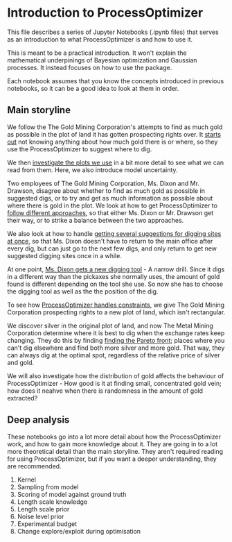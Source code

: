# Introduction to ProcessOptimizer

This file describes a series of Jupyter Notebooks (.ipynb files) that serves as an
introduction to what ProcessOptimizer is and how to use it.

This is meant to be a practical introduction. It won't explain the mathematical
underpinings of Bayesian optimization and Gaussian processes. It instead focuses on how
to use the package.

Each notebook assumes that you know the concepts introduced in previous notebooks, so it
can be a good idea to look at them in order.

## Main storyline

We follow the The Gold Mining Corporation's attempts to find as much gold as
possible in the plot of land it has gotten prospecting rights over. It
[starts out](start_here.ipynb) not knowing anything about how much gold there is or
where, so they use the ProcessOptimizer to suggest where to dig.

We then [investigate the plots we use](plots.ipynb) in a bit more detail to see what we
can read from them. Here, we also introduce model uncertainty.

Two employees of The Gold Mining Corporation, Ms. Dixon and Mr. Drawson, disagree about
whether to find as much gold as possible
in suggested digs, or to try and get as much information as possible about where there
is gold in the plot. We look at how to get ProcessOptimizer to
[follow different approaches](explore_vs_exploit.ipynb), so that either Ms. Dixon or Mr.
Drawson get their way, or to strike a balance between the two approaches.

We also look at how to handle [getting several suggestions for digging sites at once](),
so that Ms. Dixon doesn't have to return to the main office after every dig, but can
just go to the next few digs, and only return to get new suggested digging sites once in
a while.

At one point, [Ms. Dixon gets a new digging tool](categorical.ipynb) - A narrow drill.
Since it digs in a different way than the pickaxes she normally uses, the amount of gold
found is different depending on the tool she use. So now she has to choose the digging
tool as well as the the position of the dig.

To see how [ProcessOptimizer handles constraints](contraints.ipynb), we give The Gold
Mining Corporation prospecting rights to a new plot of land, which isn't rectangular.

We discover silver in the original plot of land, and now The Metal Mining
Corporation determine where it is best to dig when the exchange rates keep changing.
They do this by finding [finding the Pareto front](pareto.ipynb); places where you can't
dig elsewhere and find both more silver and more gold. That way, they can always dig at
the optimal spot, regardless of the relative price of silver and gold.

We will also investigate how the distribution of gold affects the behaviour of
ProcessOptimizer - How good is it at finding small, concentrated gold vein; how does it
neahve when there is randomness in the amount of gold extracted?

## Deep analysis

These notebooks go into a lot more detail about how the ProcessOptimizer work, and how
to gain more knowledge about it. They are going in to a lot more theoretical detail than
the main storyline. They aren't required reading for using ProcessOptimizer, but if you
want a deeper understanding, they are recommended.

1. Kernel
2. Sampling from model
3. Scoring of model against ground truth
4. Length scale knowledge
5. Length scale prior
6. Noise level prior
7. Experimental budget
8. Change explore/exploit during optimisation
